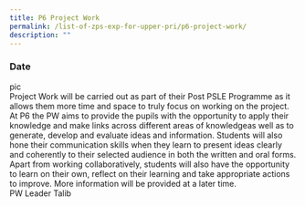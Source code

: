 ```yaml
---
title: P6 Project Work
permalink: /list-of-zps-exp-for-upper-pri/p6-project-work/
description: ""
---
```

### **Date**
pic<br>Project Work will be carried out as part of their Post PSLE Programme as it allows them more time and space to truly focus on working on the project. At P6 the PW aims to provide the pupils with the opportunity to apply their knowledge and make links across different areas of knowledgeas well as to generate, develop and evaluate ideas and information. Students will also hone their communication skills when they learn to present ideas clearly and coherently to their selected audience in both the written and oral forms. Apart from working collaboratively, students will also have the opportunity to learn on their own, reflect on their learning and take appropriate actions to improve. More information will be provided at a later time.<br>PW Leader Talib